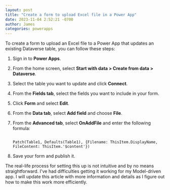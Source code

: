 ```yaml
---
layout: post
title: "Create a form to upload Excel file in a Power App"
date: 2023-11-04 2:52:21 -0700
author: James
categories: powerapps 
---
```


To create a form to upload an Excel file to a Power App that updates an existing Dataverse table, you can follow these steps:

1. Sign in to **Power Apps**.
2. From the home screen, select **Start with data > Create from data > Dataverse**.
3. Select the table you want to update and click **Connect**.
4. From the **Fields tab**, select the fields you want to include in your form.
5. Click **Form** and select **Edit**.
6. From the **Data tab**, select **Add field** and choose **File**.
7. From the **Advanced tab**, select **OnAddFile** and enter the following formula:

    ~~~~~~~~~~~~~~~~~~~~~~~~~~~~~~~~~~~~~~~~~~~~~~~~~~~~~~~~~~~~~~text

    Patch(Table1, Defaults(Table1), {Filename: ThisItem.DisplayName, FileContent: ThisItem.'$content'})

    ~~~~~~~~~~~~~~~~~~~~~~~~~~~~~~~~~~~~~~~~~~~~~~~~~~~~~~~~~~~~~~

8. Save your form and publish it.

The real-life process for setting this up is not intuitive and by no means straightforward. I've had difficulties getting it working for my Model-driven app. I will update this article with more information and details as I figure out how to make this work more efficiently.
